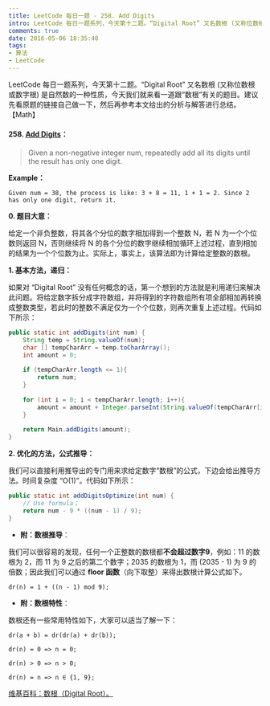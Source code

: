 ```yaml
---
title: LeetCode 每日一题 - 258. Add Digits
intro: LeetCode 每日一题系列，今天第十二题。“Digital Root” 又名数根 (又称位数根或数字根) 是自然数的一种性质，今天我们就来看一道跟“数根”有关的题目。建议先看原题的链接自己做一下，然后再参考本文给出的分析与解答进行总结。【Math】
comments: true
date: 2016-05-06 18:35:40
tags:
- 算法
- LeetCode
---
```


LeetCode 每日一题系列，今天第十二题。“Digital Root” 又名数根 (又称位数根或数字根) 是自然数的一种性质，今天我们就来看一道跟“数根”有关的题目。建议先看原题的链接自己做一下，然后再参考本文给出的分析与解答进行总结。【Math】

#### 258. [Add Digits](https://leetcode.com/problems/add-digits/)：

> Given a non-negative integer num, repeatedly add all its digits until the result has only one digit.

**Example：**

```text
Given num = 38, the process is like: 3 + 8 = 11, 1 + 1 = 2. Since 2 has only one digit, return it.
```


**0. 题目大意：**

给定一个非负整数，将其各个分位的数字相加得到一个整数 N，若 N 为一个个位数则返回 N，否则继续将 N 的各个分位的数字继续相加循环上述过程，直到相加的结果为一个个位数为止。实际上，事实上，该算法即为计算给定整数的数根。


**1. 基本方法，递归：**

如果对 “Digital Root” 没有任何概念的话，第一个想到的方法就是利用递归来解决此问题。将给定数字拆分成字符数组，并将得到的字符数组所有项全部相加再转换成整数类型，若此时的整数不满足仅为一个个位数，则再次重复上述过程。代码如下所示：

```java
public static int addDigits(int num) {
    String temp = String.valueOf(num);
    char [] tempCharArr = temp.toCharArray();
    int amount = 0;
    
    if (tempCharArr.length <= 1){
    	return num;
    }
    
    for (int i = 0; i < tempCharArr.length; i++){
    	amount = amount + Integer.parseInt(String.valueOf(tempCharArr[i]));
    }
    
    return Main.addDigits(amount);
}
```


**2. 优化的方法，公式推导：**

我们可以直接利用推导出的专门用来求给定数字“数根”的公式，下边会给出推导方法。时间复杂度 “O(1)”。代码如下所示：

```java
public static int addDigitsOptimize(int num) {
    // Use formula；
    return num - 9 * ((num - 1) / 9);
}
```


* **附：数根推导**：

我们可以很容易的发现，任何一个正整数的数根都**不会超过数字9**，例如：11 的数根为 2，而 11 为 9 之后的第二个数字；2035 的数根为 1，而 (2035 - 1) 为 9 的倍数；因此我们可以通过 **floor 函数**（向下取整）来得出数根计算公式如下。

```text
dr(n) = 1 + ((n - 1) mod 9);
```

* **附：数根特性**：

数根还有一些常用特性如下，大家可以适当了解一下：

```text
dr(a + b) = dr(dr(a) + dr(b));

dr(n) = 0 => n = 0;

dr(n) > 0 => n > 0;

dr(n) = n => n ∈ {1, 9};
```

[维基百科：数根（Digital Root）。](https://en.wikipedia.org/wiki/Digital_root#Significance_and_formula_of_the_digital_root)




